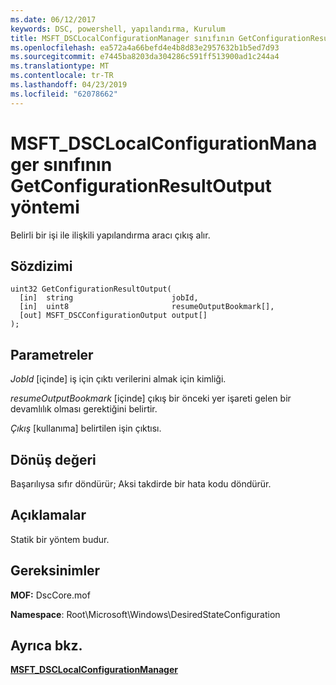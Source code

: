 ```yaml
---
ms.date: 06/12/2017
keywords: DSC, powershell, yapılandırma, Kurulum
title: MSFT_DSCLocalConfigurationManager sınıfının GetConfigurationResultOutput yöntemi
ms.openlocfilehash: ea572a4a66befd4e4b8d83e2957632b1b5ed7d93
ms.sourcegitcommit: e7445ba8203da304286c591ff513900ad1c244a4
ms.translationtype: MT
ms.contentlocale: tr-TR
ms.lasthandoff: 04/23/2019
ms.locfileid: "62078662"
---
```

# <a name="getconfigurationresultoutput-method-of-the-msftdsclocalconfigurationmanager-class"></a>MSFT_DSCLocalConfigurationManager sınıfının GetConfigurationResultOutput yöntemi

Belirli bir işi ile ilişkili yapılandırma aracı çıkış alır.

## <a name="syntax"></a>Sözdizimi

```mof
uint32 GetConfigurationResultOutput(
  [in]  string                      jobId,
  [in]  uint8                       resumeOutputBookmark[],
  [out] MSFT_DSCConfigurationOutput output[]
);
```

## <a name="parameters"></a>Parametreler

*JobId* \[içinde\] iş için çıktı verilerini almak için kimliği.

*resumeOutputBookmark* \[içinde\] çıkış bir önceki yer işareti gelen bir devamlılık olması gerektiğini belirtir.

*Çıkış* \[kullanıma\] belirtilen işin çıktısı.

## <a name="return-value"></a>Dönüş değeri

Başarılıysa sıfır döndürür; Aksi takdirde bir hata kodu döndürür.

## <a name="remarks"></a>Açıklamalar

Statik bir yöntem budur.

## <a name="requirements"></a>Gereksinimler

**MOF:** DscCore.mof

**Namespace**: Root\Microsoft\Windows\DesiredStateConfiguration

## <a name="see-also"></a>Ayrıca bkz.

[**MSFT_DSCLocalConfigurationManager**](msft-dsclocalconfigurationmanager.md)